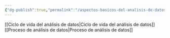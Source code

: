 ```yaml
---
{"dg-publish":true,"permalink":"/aspectos-basicos-del-analisis-de-datos/","created":"2024-03-04T18:46:05.493-05:00","updated":"2024-03-04T18:46:33.722-05:00"}
---
```


[[Ciclo de vida del análisis de datos\|Ciclo de vida del análisis de datos]]
[[Proceso de análisis de datos\|Proceso de análisis de datos]]
